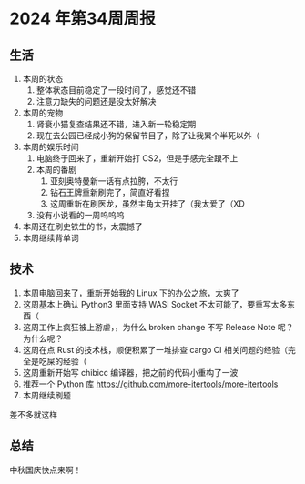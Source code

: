 # 2024 年第34周周报

## 生活

1. 本周的状态
    1. 整体状态目前稳定了一段时间了，感觉还不错
    2. 注意力缺失的问题还是没太好解决
2. 本周的宠物
    1. 肾衰小猫复查结果还不错，进入新一轮稳定期
    2. 现在去公园已经成小狗的保留节目了，除了让我累个半死以外（
3. 本周的娱乐时间
    1. 电脑终于回来了，重新开始打 CS2，但是手感完全跟不上
    2. 本周的番剧
        1. 亚刻奥特曼新一话有点拉胯，不太行
        2. 钻石王牌重新刷完了，简直好看捏
        3. 这周重新在刷医龙，虽然主角太开挂了（我太爱了（XD
    3. 没有小说看的一周呜呜呜
4. 本周还在刷史铁生的书，太震撼了
5. 本周继续背单词

## 技术

1. 本周电脑回来了，重新开始我的 Linux 下的办公之旅，太爽了
2. 这周基本上确认 Python3 里面支持 WASI Socket 不太可能了，要重写太多东西（
3. 这周工作上疯狂被上游虐，，为什么 broken change 不写 Release Note 呢？为什么呢？
4. 这周在点 Rust 的技术栈，顺便积累了一堆排查 cargo CI 相关问题的经验（完全是吃屎的经验（
5. 这周重新开始写 chibicc 编译器，把之前的代码小重构了一波
6. 推荐一个 Python 库 <https://github.com/more-itertools/more-itertools>
7. 本周继续刷题

差不多就这样

## 总结

中秋国庆快点来啊！
